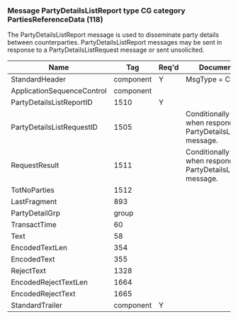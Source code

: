 ### Message PartyDetailsListReport type CG category PartiesReferenceData (118)

The PartyDetailsListReport message is used to disseminate party details between counterparties. PartyDetailsListReport messages may be sent in response to a PartyDetailsListRequest message or sent unsolicited.

| Name                       | Tag       | Req'd | Documentation                                                                  |
|----------------------------|-----------|----------|--------------------------------------------------------------------------------|
| StandardHeader             | component |   Y   | MsgType = CG                                                                   |
| ApplicationSequenceControl | component |       |                                                                                |
| PartyDetailsListReportID   | 1510      |   Y   |                                                                                |
| PartyDetailsListRequestID  | 1505      |       | Conditionally required when responding to the PartyDetailsListRequest message. |
| RequestResult              | 1511      |       | Conditionally required when responding to the PartyDetailsListRequest message. |
| TotNoParties               | 1512      |       |                                                                                |
| LastFragment               | 893       |       |                                                                                |
| PartyDetailGrp             | group     |       |                                                                                |
| TransactTime               | 60        |       |                                                                                |
| Text                       | 58        |       |                                                                                |
| EncodedTextLen             | 354       |       |                                                                                |
| EncodedText                | 355       |       |                                                                                |
| RejectText                 | 1328      |       |                                                                                |
| EncodedRejectTextLen       | 1664      |       |                                                                                |
| EncodedRejectText          | 1665      |       |                                                                                |
| StandardTrailer            | component |   Y   |                                                                                |

